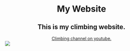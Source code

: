 <!DOCTYPE html>
<html>

<head>
    <meta charset="utf-8">
    <meta http-equiv="X-UA-Compatible" content="IE=edge">
    <meta name="viewport" content="width=device-width, initial-scale=1">
	<link rel="stylesheet" type="text/css" href="Desktop/bootstrap-template.html">
</head>
<body>
	<h1 align="center">My Website</h1>
	<div class="hero">
		<h2 id = "footer" align="center">This is my climbing website.</h2>
		<div style="text-align:center">
		<a href="https://www.youtube.com/channel/UCIRIbjrEHserQZ6O1Jd9wrg">Climbing channel on youtube.</a>
		</div>
	</div>
	

<img src = "https://d36tnp772eyphs.cloudfront.net/blogs/1/2014/08/Smith-Rock-940x595.jpg">



</body>


</html>
